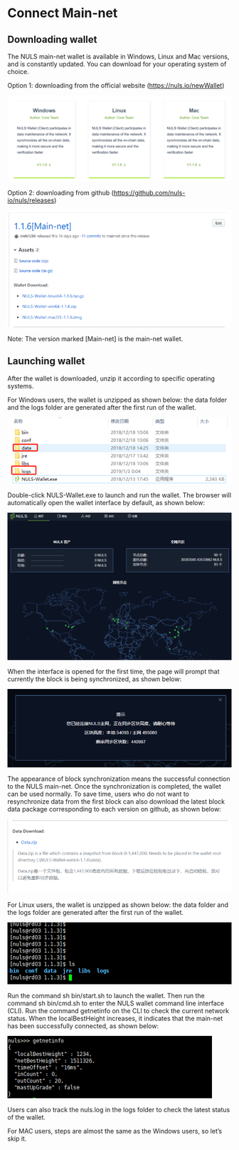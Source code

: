 # Connect Main-net

## Downloading wallet

The NULS main-net wallet is available in Windows, Linux and Mac versions, and is constantly updated. You can download for your operating system of choice.

Option 1: downloading from the official website (https://nuls.io/newWallet)

![1546518367717](./img/1546518367717.png)

Option 2: downloading from github (https://github.com/nuls-io/nuls/releases)

![1546518556230](./img/1546518556230.png)

Note: The version marked [Main-net] is the main-net wallet.

## Launching wallet

After the wallet is downloaded, unzip it according to specific operating systems.

For Windows users, the wallet is unzipped as shown below: the data folder and the logs folder are generated after the first run of the wallet.

![1546518956812](./img/1546518956812.png)

Double-click NULS-Wallet.exe to launch and run the wallet. The browser will automatically open the wallet interface by default, as shown below:

![1546519370742](./img/1546519370742.png)

When the interface is opened for the first time, the page will prompt that currently the block is being synchronized, as shown below:

![1546519548787](./img/1546519548787.png)

The appearance of block synchronization means the successful connection to the NULS main-net. Once the synchronization is completed, the wallet can be used normally. To save time, users who do not want to resynchronize data from the first block can also download the latest block data package corresponding to each version on github, as shown below:

![1546520020388](./img/1546520020388.png)


For Linux users, the wallet is unzipped as shown below: the data folder and the logs folder are generated after the first run of the wallet.

![1546520382686](./img/1546520382686.png)

Run the command sh bin/start.sh to launch the wallet. Then run the command sh bin/cmd.sh to enter the NULS wallet command line interface (CLI). Run the command getnetinfo on the CLI to check the current network status. When the localBestHeight increases, it indicates that the main-net has been successfully connected, as shown below:
 
![1546520727643](./img/1546520727643.png)

Users can also track the nuls.log in the logs folder to check the latest status of the wallet.


For MAC users, steps are almost the same as the Windows users, so let’s skip it.